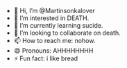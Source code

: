 - 👋 Hi, I’m @Martinsonkalover
- 👀 I’m interested in DEATH.
- 🌱 I’m currently learning sucide.
- 💞️ I’m looking to collaborate on death.
- 📫 How to reach me: nohow.
- 😄 Pronouns: AHHHHHHHH
- ⚡ Fun fact: i like bread

<!---
Martinsonkalover/Martinsonkalover is a ✨ special ✨ repository because its `README.md` (this file) appears on your GitHub profile.
You can click the Preview link to take a look at your changes.
--->
